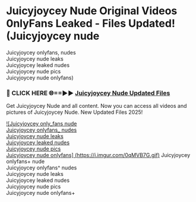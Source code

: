 # Juicyjoycey Nude Original Videos 0nlyFans Leaked - Files Updated! (Juicyjoycey nude<br>

Juicyjoycey onlyfans, nudes<br>
Juicyjoycey nude leaks<br>
Juicyjoycey leaked nudes<br>
Juicyjoycey nude pics<br>
Juicyjoycey nude onlyfans)

<h3>🔴 CLICK HERE 🌐==►► <a href="https://tinyurl.com/leaks-videos" rel="nofollow">Juicyjoycey Nude Updated Files</a></h3>

Get Juicyjoycey Nude and all content. Now you can access all videos and pictures of Juicyjoycey Nude. New Updated Files 2025!

[![Juicyjoycey only_fans nude<br>
Juicyjoycey onlyfans_ nudes<br>
Juicyjoycey nude leaks<br>
Juicyjoycey leaked nudes<br>
Juicyjoycey nude pics<br>
Juicyjoycey nude onlyfans]
(https://i.imgur.com/0qMVB7G.gif)](https://tinyurl.com/leaks-videos)
Juicyjoycey onlyfans+ nude<br>
Juicyjoycey onlyfans^ nudes<br>
Juicyjoycey nude leaks<br>
Juicyjoycey leaked nudes<br>
Juicyjoycey nude pics<br>
Juicyjoycey nude onlyfans+